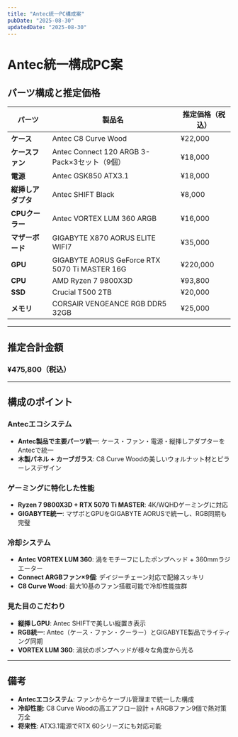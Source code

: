 ```yaml
---
title: "Antec統一PC構成案"
pubDate: "2025-08-30"
updatedDate: "2025-08-30"
---
```

# Antec統一構成PC案

## パーツ構成と推定価格

| パーツ         | 製品名                                           | 推定価格（税込） |
| ----------- | --------------------------------------------- | -------- |
| **ケース**     | Antec C8 Curve Wood                           | ¥22,000  |
| **ケースファン**  | Antec Connect 120 ARGB 3-Pack×3セット（9個）        | ¥18,000  |
| **電源**      | Antec GSK850 ATX3.1                           | ¥18,000  |
| **縦挿しアダプタ** | Antec SHIFT Black                             | ¥8,000   |
| **CPUクーラー** | Antec VORTEX LUM 360 ARGB                     | ¥16,000  |
| **マザーボード**  | GIGABYTE X870 AORUS ELITE WIFI7               | ¥35,000  |
| **GPU**     | GIGABYTE AORUS GeForce RTX 5070 Ti MASTER 16G | ¥220,000 |
| **CPU**     | AMD Ryzen 7 9800X3D                           | ¥93,800  |
| **SSD**     | Crucial T500 2TB                              | ¥20,000  |
| **メモリ**     | CORSAIR VENGEANCE RGB DDR5 32GB               | ¥25,000  |

---

## **推定合計金額**

### **¥475,800（税込）**

---

## 構成のポイント

### **Antecエコシステム**

- **Antec製品で主要パーツ統一**: ケース・ファン・電源・縦挿しアダプターをAntecで統一
- **木製パネル + カーブガラス**: C8 Curve Woodの美しいウォルナット材とピラーレスデザイン

### **ゲーミングに特化した性能**

- **Ryzen 7 9800X3D + RTX 5070 Ti MASTER**: 4K/WQHDゲーミングに対応
- **GIGABYTE統一**: マザボとGPUをGIGABYTE AORUSで統一し、RGB同期も完璧

### **冷却システム**

- **Antec VORTEX LUM 360**: 渦をモチーフにしたポンプヘッド + 360mmラジエーター
- **Connect ARGBファン×9個**: デイジーチェーン対応で配線スッキリ
- **C8 Curve Wood**: 最大10基のファン搭載可能で冷却性能抜群

### **見た目のこだわり**

- **縦挿しGPU**: Antec SHIFTで美しい縦置き表示
- **RGB統一**: Antec（ケース・ファン・クーラー）とGIGABYTE製品でライティング同期
- **VORTEX LUM 360**: 渦状のポンプヘッドが様々な角度から光る

---

## 備考

- **Antecエコシステム**: ファンからケーブル管理まで統一した構成
- **冷却性能**: C8 Curve Woodの高エアフロー設計 + ARGBファン9個で熱対策万全
- **将来性**: ATX3.1電源でRTX 60シリーズにも対応可能